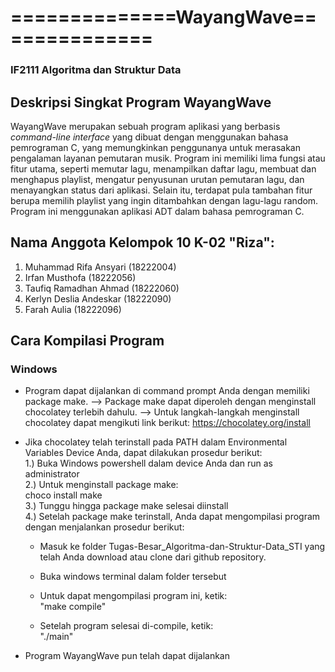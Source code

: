 # ==============WayangWave==============
### IF2111 Algoritma dan Struktur Data
                   
## Deskripsi Singkat Program WayangWave
WayangWave merupakan sebuah program aplikasi yang berbasis _command-line interface_ yang dibuat dengan menggunakan bahasa pemrograman C, yang memungkinkan penggunanya untuk merasakan pengalaman layanan pemutaran musik. Program ini memiliki lima fungsi atau fitur utama, seperti memutar lagu, menampilkan daftar lagu, membuat dan menghapus playlist, mengatur penyusunan urutan pemutaran lagu, dan menayangkan status dari aplikasi. Selain itu, terdapat pula tambahan fitur berupa memilih playlist yang ingin ditambahkan dengan lagu-lagu random.
<br/>
Program ini menggunakan aplikasi ADT dalam bahasa pemrograman C.

## Nama Anggota Kelompok 10 K-02 "Riza":
1. Muhammad Rifa Ansyari (18222004)
2. Irfan Musthofa (18222056)
3. Taufiq Ramadhan Ahmad (18222060)
4. Kerlyn Deslia Andeskar (18222090)
5. Farah Aulia (18222096)

## Cara Kompilasi Program
### Windows
- Program dapat dijalankan di command prompt Anda dengan memiliki package make.
  --> Package make dapat diperoleh dengan menginstall chocolatey terlebih dahulu.
  --> Untuk langkah-langkah menginstall chocolatey dapat mengikuti link berikut:
      https://chocolatey.org/install
  
- Jika chocolatey telah terinstall pada PATH dalam Environmental Variables Device Anda, dapat dilakukan prosedur berikut:
  <br/>
  1.) Buka Windows powershell dalam device Anda dan run as administrator
  <br/>
  2.) Untuk menginstall package make:
  <br/>
      choco install make
  <br/>
  3.) Tunggu hingga package make selesai diinstall
  <br/>
  4.) Setelah package make terinstall, Anda dapat mengompilasi program dengan menjalankan prosedur berikut:
  <br/>
     - Masuk ke folder Tugas-Besar_Algoritma-dan-Struktur-Data_STI yang telah Anda download atau clone dari github repository.
     
     - Buka windows terminal dalam folder tersebut
       
     - Untuk dapat mengompilasi program ini, ketik:
       <br/>
         "make compile"

     - Setelah program selesai di-compile, ketik:
       <br/>
         "./main"
     
- Program WayangWave pun telah dapat dijalankan
